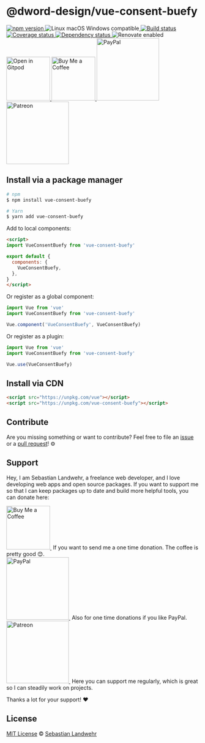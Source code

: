 <!-- TITLE/ -->
# @dword-design/vue-consent-buefy
<!-- /TITLE -->

<!-- BADGES/ -->
  <p>
    <a href="https://npmjs.org/package/@dword-design/vue-consent-buefy">
      <img
        src="https://img.shields.io/npm/v/@dword-design/vue-consent-buefy.svg"
        alt="npm version"
      >
    </a><img src="https://img.shields.io/badge/os-linux%20%7C%C2%A0macos%20%7C%C2%A0windows-blue" alt="Linux macOS Windows compatible"><a href="https://github.com/dword-design/vue-consent-buefy/actions">
      <img
        src="https://github.com/dword-design/vue-consent-buefy/workflows/build/badge.svg"
        alt="Build status"
      >
    </a><a href="https://codecov.io/gh/dword-design/vue-consent-buefy">
      <img
        src="https://codecov.io/gh/dword-design/vue-consent-buefy/branch/master/graph/badge.svg"
        alt="Coverage status"
      >
    </a><a href="https://david-dm.org/dword-design/vue-consent-buefy">
      <img src="https://img.shields.io/david/dword-design/vue-consent-buefy" alt="Dependency status">
    </a><img src="https://img.shields.io/badge/renovate-enabled-brightgreen" alt="Renovate enabled"><br/><a href="https://gitpod.io/#https://github.com/dword-design/vue-consent-buefy">
      <img
        src="https://gitpod.io/button/open-in-gitpod.svg"
        alt="Open in Gitpod"
        width="114"
      >
    </a><a href="https://www.buymeacoffee.com/dword">
      <img
        src="https://www.buymeacoffee.com/assets/img/guidelines/download-assets-sm-2.svg"
        alt="Buy Me a Coffee"
        width="114"
      >
    </a><a href="https://paypal.me/SebastianLandwehr">
      <img
        src="https://sebastianlandwehr.com/images/paypal.svg"
        alt="PayPal"
        width="163"
      >
    </a><a href="https://www.patreon.com/dworddesign">
      <img
        src="https://sebastianlandwehr.com/images/patreon.svg"
        alt="Patreon"
        width="163"
      >
    </a>
</p>
<!-- /BADGES -->

<!-- DESCRIPTION/ -->

<!-- /DESCRIPTION -->

<!-- INSTALL/ -->
## Install via a package manager

```bash
# npm
$ npm install vue-consent-buefy

# Yarn
$ yarn add vue-consent-buefy
```

Add to local components:

```html
<script>
import VueConsentBuefy from 'vue-consent-buefy'

export default {
  components: {
    VueConsentBuefy,
  },
}
</script>
```

Or register as a global component:

```js
import Vue from 'vue'
import VueConsentBuefy from 'vue-consent-buefy'

Vue.component('VueConsentBuefy', VueConsentBuefy)
```

Or register as a plugin:

```js
import Vue from 'vue'
import VueConsentBuefy from 'vue-consent-buefy'

Vue.use(VueConsentBuefy)
```

## Install via CDN

```html
<script src="https://unpkg.com/vue"></script>
<script src="https://unpkg.com/vue-consent-buefy"></script>
```
<!-- /INSTALL -->

<!-- LICENSE/ -->
## Contribute

Are you missing something or want to contribute? Feel free to file an [issue](https://github.com/dword-design/vue-consent-buefy/issues) or a [pull request](https://github.com/dword-design/vue-consent-buefy/pulls)! ⚙️

## Support

Hey, I am Sebastian Landwehr, a freelance web developer, and I love developing web apps and open source packages. If you want to support me so that I can keep packages up to date and build more helpful tools, you can donate here:

<p>
  <a href="https://www.buymeacoffee.com/dword">
    <img
      src="https://www.buymeacoffee.com/assets/img/guidelines/download-assets-sm-2.svg"
      alt="Buy Me a Coffee"
      width="114"
    >
  </a>&nbsp;If you want to send me a one time donation. The coffee is pretty good 😊.<br/>
  <a href="https://paypal.me/SebastianLandwehr">
    <img
      src="https://sebastianlandwehr.com/images/paypal.svg"
      alt="PayPal"
      width="163"
    >
  </a>&nbsp;Also for one time donations if you like PayPal.<br/>
  <a href="https://www.patreon.com/dworddesign">
    <img
      src="https://sebastianlandwehr.com/images/patreon.svg"
      alt="Patreon"
      width="163"
    >
  </a>&nbsp;Here you can support me regularly, which is great so I can steadily work on projects.
</p>

Thanks a lot for your support! ❤️

## License

[MIT License](https://opensource.org/licenses/MIT) © [Sebastian Landwehr](https://sebastianlandwehr.com)
<!-- /LICENSE -->
